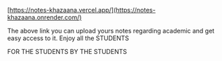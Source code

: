[https://notes-khazaana.vercel.app/](https://notes-khazaana.onrender.com/)

The above link you can upload yours notes regarding academic and get easy access to it. 
Enjoy all the STUDENTS

FOR THE STUDENTS
BY THE STUDENTS

